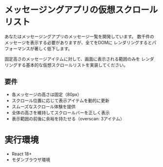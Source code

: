 # メッセージングアプリの仮想スクロールリスト

あなたはメッセージングアプリのメッセージ一覧を開発しています。
数千件のメッセージを表示する必要がありますが、全てをDOMに
レンダリングするとパフォーマンスが著しく低下します。

固定高さのメッセージアイテムに対して、画面に表示される範囲のみを
レンダリングする基本的な仮想スクロールリストを実装してください。

## 要件
- 各メッセージの高さは固定（80px）
- スクロール位置に応じて表示アイテムを動的に更新
- スムーズなスクロール体験を提供
- 全体の高さを維持してスクロールバーを正しく表示
- 表示範囲の前後に余裕を持たせる（overscan: 3アイテム）

# 実行環境
- React 18+
- モダンブラウザ環境
